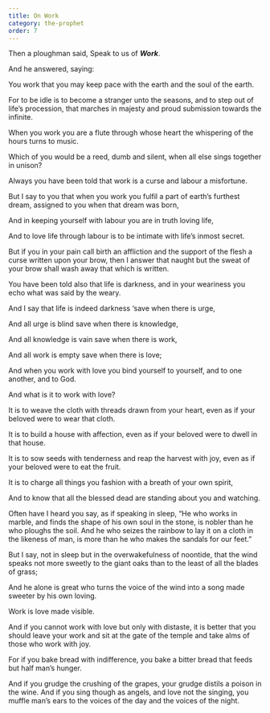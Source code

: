 ```yaml
---
title: On Work
category: the-prophet
order: 7
---
```

Then a ploughman said, Speak to us of **_Work_**.

And he answered, saying:

You work that you may keep pace with the earth and the soul of the earth.

For to be idle is to become a stranger unto the seasons, and to step out of life’s procession, that marches in majesty and proud submission towards the infinite.

When you work you are a flute through whose heart the whispering of the hours turns to music.

Which of you would be a reed, dumb and silent, when all else sings together in unison?

Always you have been told that work is a curse and labour a misfortune.

But I say to you that when you work you fulfil a part of earth’s furthest dream, assigned to you when that dream was born,

And in keeping yourself with labour you are in truth loving life,

And to love life through labour is to be intimate with life’s inmost secret.

But if you in your pain call birth an affliction and the support of the flesh a curse written upon your brow, then I answer that naught but the sweat of your brow shall wash away that which is written.

You have been told also that life is darkness, and in your weariness you echo what was said by the weary.

And I say that life is indeed darkness ‘save when there is urge,

And all urge is blind save when there is knowledge,

And all knowledge is vain save when there is work,

And all work is empty save when there is love;

And when you work with love you bind yourself to yourself, and to one another, and to God.

And what is it to work with love?

It is to weave the cloth with threads drawn from your heart, even as if your beloved were to wear that cloth.

It is to build a house with affection, even as if your beloved were to dwell in that house.

It is to sow seeds with tenderness and reap the harvest with joy, even as if your beloved were to eat the fruit.

It is to charge all things you fashion with a breath of your own spirit,

And to know that all the blessed dead are standing about you and watching.

Often have I heard you say, as if speaking in sleep, “He who works in marble, and finds the shape of his own soul in the stone, is nobler than he who ploughs the soil. And he who seizes the rainbow to lay it on a cloth in the likeness of man, is more than he who makes the sandals for our feet.”

But I say, not in sleep but in the overwakefulness of noontide, that the wind speaks not more sweetly to the giant oaks than to the least of all the blades of grass;

And he alone is great who turns the voice of the wind into a song made sweeter by his own loving.

Work is love made visible.

And if you cannot work with love but only with distaste, it is better that you should leave your work and sit at the gate of the temple and take alms of those who work with joy.

For if you bake bread with indifference, you bake a bitter bread that feeds but half man’s hunger.

And if you grudge the crushing of the grapes, your grudge distils a poison in the wine. And if you sing though as angels, and love not the singing, you muffle man’s ears to the voices of the day and the voices of the night.
